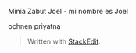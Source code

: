 
Minia Zabut Joel - mi nombre es Joel

ochnen priyatna 

> Written with [StackEdit](https://stackedit.io/).
<!--stackedit_data:
eyJoaXN0b3J5IjpbLTE2NzM3NTI3NzksNzMwOTk4MTE2XX0=
-->